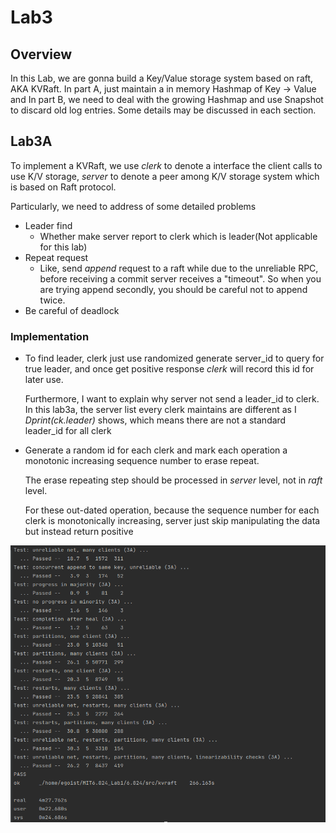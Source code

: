 <h1> Lab3 </h1>

<h2>Overview</h2>

In this Lab, we are gonna build a Key/Value storage system based on raft, AKA KVRaft. In part A, just maintain a in memory Hashmap of Key -> Value and In part B, we need to deal with the growing Hashmap and use Snapshot to discard old log entries. Some details may be discussed in each section.



<h2>Lab3A</h2>

To implement a KVRaft, we use *clerk* to denote a interface the client calls to use K/V storage, *server* to denote  a peer among  K/V storage system which is based on Raft protocol. 

Particularly, we need to address of some detailed problems

* Leader find
  * Whether make server report to clerk which is leader(Not applicable for this lab)
* Repeat request
  * Like, send *append* request to a raft while due to the unreliable RPC, before receiving a commit server receives a "timeout". So when you are trying append secondly, you should  be careful not to append twice.
* Be careful of deadlock



<h3>Implementation</h3>

* To find leader, clerk just use randomized generate server_id to query for true leader, and once get positive response *clerk* will record this id for later use. 

  Furthermore, I want to explain why server not send a leader_id to clerk. In this lab3a,  the server list every clerk maintains are different as I *Dprint(ck.leader)* shows, which means there are not a standard leader_id for all clerk

* Generate a random id for each clerk and mark each operation a monotonic increasing sequence number to erase repeat.

  The erase repeating step should be processed in *server* level, not in *raft* level. 

  For these out-dated operation, because the sequence number for each clerk is monotonically increasing, server just skip manipulating the data but instead return positive



![Test3A](..//image//Test3A.png)